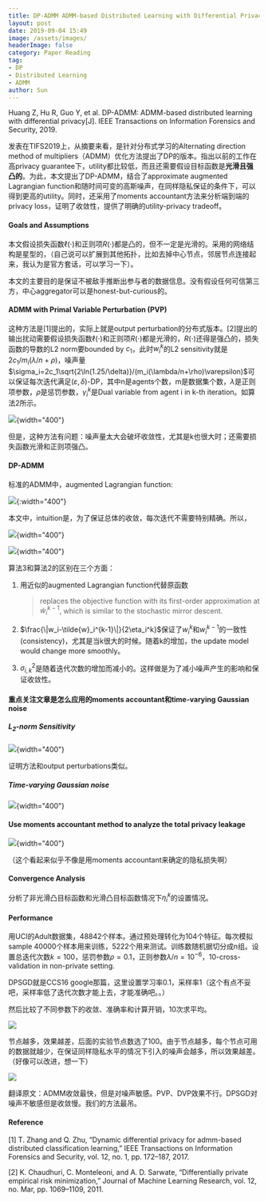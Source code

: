 ```yaml
---
title: DP-ADMM ADMM-based Distributed Learning with Differential Privacy notes
layout: post
date: 2019-09-04 15:49
image: /assets/images/
headerImage: false
category: Paper Reading
tag:
- DP
- Distributed Learning
- ADMM
author: Sun
---
```


Huang Z, Hu R, Guo Y, et al. DP-ADMM: ADMM-based distributed learning with differential privacy[J]. IEEE Transactions on Information Forensics and Security, 2019.

发表在TIFS2019上，从摘要来看，是针对分布式学习的Alternating direction method of multipliers（ADMM）优化方法提出了DP的版本。指出以前的工作在高privacy guarantee下，utility都比较低，而且还需要假设目标函数是**光滑且强凸的**。为此，本文提出了DP-ADMM，结合了approximate augmented Lagrangian function和随时间可变的高斯噪声，在同样隐私保证的条件下，可以得到更高的utility。同时，还采用了moments accountant方法来分析端到端的privacy loss，证明了收敛性，提供了明确的utility-privacy tradeoff。

<!--more-->

#### Goals and Assumptions

本文假设损失函数$\ell(\cdot)$和正则项$R(\cdot)$都是凸的，但不一定是光滑的。采用的网络结构是星型的，（自己说可以扩展到其他拓扑，比如去掉中心节点，邻居节点连接起来，我认为是官方套话，可以学习一下）。

本文的主要目的是保证不被敌手推断出参与者的数据信息。没有假设任何可信第三方，中心aggregator可以是honest-but-curious的。

#### ADMM with Primal Variable Perturbation (PVP)

这种方法是[1]提出的，实际上就是output perturbation的分布式版本。[2]提出的输出扰动需要假设损失函数$\ell(\cdot)$和正则项$R(\cdot)$都是光滑的，$R(\cdot)$还得是强凸的，损失函数的导数的L2 norm要bounded by $c_1$，此时$w_i^k$的L2 sensitivity就是$2c_1/m_i(\lambda/n+\rho)$，噪声量$\sigma_i=2c_1\sqrt{2\ln(1.25/\delta)}/(m_i(\lambda/n+\rho)\varepsilon)$可以保证每次迭代满足$(\varepsilon,\delta)$-DP，其中n是agents个数，m是数据集个数，$\lambda$是正则项参数，$\rho$是惩罚参数，$\gamma_i^k$是Dual variable from agent i in k-th iteration。如算法2所示。

![](/assets/images/2019-09-04-DP-ADMM/image-20190905092906362.png){width="400"}

但是，这种方法有问题：噪声量太大会破坏收敛性，尤其是k也很大时；还需要损失函数光滑和正则项强凸。

#### DP-ADMM

标准的ADMM中，augmented Lagrangian function:

![](/assets/images/2019-09-04-DP-ADMM/image-20190905122638802.png){:width="400"}

本文中，intuition是，为了保证总体的收敛，每次迭代不需要特别精确。所以，

![](/assets/images/2019-09-04-DP-ADMM/image-20190905123449677.png){width="400"}

![](/assets/images/2019-09-04-DP-ADMM/image-20190905124814222.png){width="400"}

算法3和算法2的区别在三个方面：

1. 用近似的augmented Lagrangian function代替原函数

   > replaces the objective function with its first-order approximation at $\tilde{w}_i^{k−1}$, which is similar to the stochastic mirror descent.

2. $\frac{\|w_i-\tilde{w}_i^{k-1}\|}{2\eta_i^k}$保证了$w_i^k$和$w_i^{k-1}$的一致性(consistency)，尤其是当k很大的时候。随着k的增加，the update model would change more smoothly。

3. $\sigma_{i,k}^2$是随着迭代次数的增加而减小的。这样做是为了减小噪声产生的影响和保证收敛性。

#### **重点关注文章是怎么应用的moments accountant和time-varying Gaussian noise**

##### $L_2$-norm Sensitivity

![](/assets/images/2019-09-04-DP-ADMM/image-20190905142833105.png){width="400"}

证明方法和output perturbations类似。

##### Time-varying Gaussian noise

![](/assets/images/2019-09-04-DP-ADMM/image-20190905151801775.png){width="400"}

#### Use moments accountant method to analyze the total privacy leakage

![](/assets/images/2019-09-04-DP-ADMM/image-20190905154759692.png){width="400"}

（这个看起来似乎不像是用moments accountant来确定的隐私损失啊）





#### Convergence Analysis

分析了非光滑凸目标函数和光滑凸目标函数情况下$\eta_i^k$的设置情况。

#### Performance

用UCI的Adult数据集，48842个样本。通过预处理转化为104个特征。每次模拟sample 40000个样本用来训练，5222个用来测试。训练数随机据切分成n组。设置总迭代次数$k=100$，惩罚参数$\rho=0.1$，正则参数$\lambda/n=10^{-6}$，10-cross-validation in non-private setting. 

DPSGD就是CCS16 google那篇，这里设置学习率0.1，采样率1（这个有点不妥吧，采样率低了迭代次数才能上去，才能准确吧。。）

然后比较了不同参数下的收敛、准确率和计算开销，10次求平均。

![](/assets/images/2019-09-04-DP-ADMM/image-20190905171255941.png)

节点越多，效果越差，后面的实验节点数选了100。由于节点越多，每个节点可用的数据就越少，在保证同样隐私水平的情况下引入的噪声会越多，所以效果越差。（好像可以改进，想一下）

![](/assets/images/2019-09-04-DP-ADMM/image-20190905170718108.png)

翻译原文：ADMM收敛最快，但是对噪声敏感。PVP、DVP效果不行。DPSGD对噪声不敏感但是收敛慢。我们的方法最吊。



#### Reference

[1] T. Zhang and Q. Zhu, “Dynamic differential privacy for admm-based distributed classification learning,” IEEE Transactions on Information Forensics and Security, vol. 12, no. 1, pp. 172–187, 2017.

[2] K. Chaudhuri, C. Monteleoni, and A. D. Sarwate, “Differentially private empirical risk minimization,” Journal of Machine Learning Research, vol. 12, no. Mar, pp. 1069–1109, 2011.







